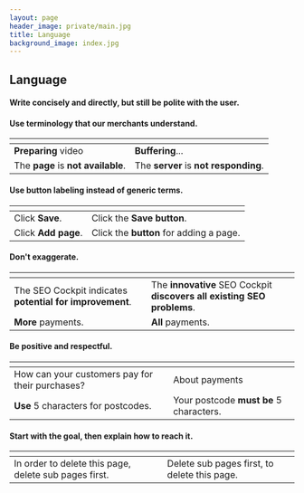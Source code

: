 ```yaml
---
layout: page
header_image: private/main.jpg
title: Language
background_image: index.jpg
---
```


## Language

#### Write concisely and directly, but still be polite with the user.

#### Use terminology that our merchants understand.

| <i class="fas fa-check-square fa-lg" style="color:green"></i> | <i class="fas fa-times fa-lg" style="color:Tomato"></i>  |
|---------------|---------------|
| **Preparing** video | **Buffering**... |
| The **page** is **not available**. | The **server** is **not responding**.|

#### Use button labeling instead of generic terms.

| <i class="fas fa-check-square fa-lg" style="color:green"></i> | <i class="fas fa-times fa-lg" style="color:Tomato"></i>  |
|---------------|---------------|
| Click **Save**. | Click the **Save button**.|
| Click **Add page**. | Click the **button** for adding a page.|

#### Don't exaggerate.

| <i class="fas fa-check-square fa-lg" style="color:green"></i> | <i class="fas fa-times fa-lg" style="color:Tomato"></i>  |
|---------------|---------------|
|  The SEO Cockpit indicates **potential for improvement**.| The **innovative** SEO Cockpit **discovers all existing SEO problems**. |
| **More** payments.| **All** payments.|

#### Be positive and respectful.

| <i class="fas fa-check-square fa-lg" style="color:green"></i> | <i class="fas fa-times fa-lg" style="color:Tomato"></i>  |
|---------------|---------------|
|  How can your customers pay for their purchases? | About payments |
|  **Use** 5 characters for postcodes.| Your postcode **must be** 5 characters. |

#### Start with the goal, then explain how to reach it.

| <i class="fas fa-check-square fa-lg" style="color:green"></i> | <i class="fas fa-times fa-lg" style="color:Tomato"></i>  |
|---------------|---------------|
|  In order to delete this page, delete sub pages first. | Delete sub pages first, to delete this page. |
